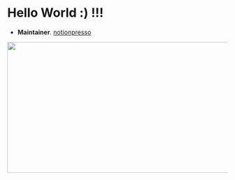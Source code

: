 # Hello World  :)  !!!

- **Maintainer**. [notionpresso](https://github.com/meursyphus/react-notion-custom)


<a href="https://github.com/devxb/gitanimals">
<img
  src="https://render.gitanimals.org/farms/myjeong19"
  width="600"
  height="300"
/>
</a>
